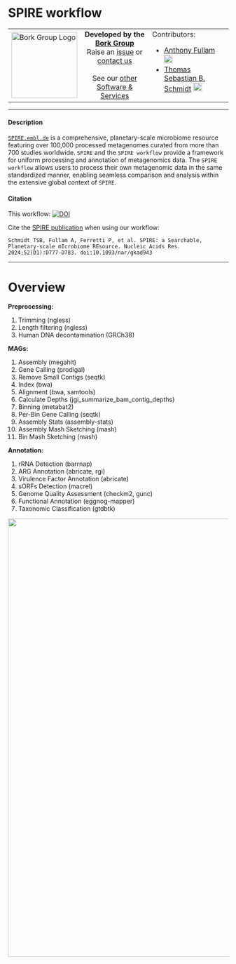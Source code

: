 # SPIRE workflow
<table>
  <tr width="100%">
    <td width="150px">
      <a href="https://www.bork.embl.de/"><img src="https://www.bork.embl.de/assets/img/normal_version.png" alt="Bork Group Logo" width="150px" height="auto"></a>
    </td>
    <td width="425px" align="center">
      <b>Developed by the <a href="https://www.bork.embl.de/">Bork Group</a></b><br>
      Raise an <a href="https://github.com/grp-bork/spire/issues">issue</a> or <a href="mailto:N4M@embl.de">contact us</a><br><br>
      See our <a href="https://www.bork.embl.de/services.html">other Software & Services</a>
    </td>
    <td width="500px">
      Contributors:<br>
      <ul>
        <li>
  <a href="https://github.com/fullama/">Anthony Fullam</a> <a href="https://orcid.org/0000-0002-0884-8124"><img src="https://orcid.org/assets/vectors/orcid.logo.icon.svg" alt="ORCID icon" width="20px" height="20px"></a><br>
</li>
        <li>
  <a href="https://github.com/defleury/">Thomas Sebastian B. Schmidt</a> <a href="https://orcid.org/0000-0001-8587-4177"><img src="https://orcid.org/assets/vectors/orcid.logo.icon.svg" alt="ORCID icon" width="20px" height="20px"></a><br>
</li>
      </ul>
    </td>
  </tr>
</table>

</table>

---
#### Description
[`SPIRE.embl.de`](https://spire.embl.de/) is a comprehensive, planetary-scale microbiome resource featuring over 100,000 processed metagenomes curated from more than 700 studies worldwide. `SPIRE` and the `SPIRE workflow` provide a framework for uniform processing and annotation of metagenomics data. The `SPIRE workflow` allows users to process their own metagenomic data in the same standardized manner, enabling seamless comparison and analysis within the extensive global context of `SPIRE`. 

#### Citation
This workflow: [![DOI](https://zenodo.org/badge/DOI/10.5281/zenodo.13150269.svg)](https://doi.org/10.5281/zenodo.13150269)

Cite the [SPIRE publication](https://doi.org/10.1093/nar/gkad943) when using our workflow:
```
Schmidt TSB, Fullam A, Ferretti P, et al. SPIRE: a Searchable, Planetary-scale mIcrobiome REsource. Nucleic Acids Res. 2024;52(D1):D777-D783. doi:10.1093/nar/gkad943
```

---
# Overview

**Preprocessing:**
1. Trimming (ngless)
2. Length filtering (ngless)
3. Human DNA decontamination (GRCh38)

**MAGs:**
1. Assembly (megahit)
2. Gene Calling (prodigal)
3. Remove Small Contigs (seqtk)
4. Index (bwa)
5. Alignment (bwa, samtools)
6. Calculate Depths (jgi_summarize_bam_contig_depths)
7. Binning (metabat2)
8. Per-Bin Gene Calling (seqtk)
9. Assembly Stats (assembly-stats)
10. Assembly Mash Sketching (mash)
11. Bin Mash Sketching (mash)

**Annotation:**
1. rRNA Detection (barrnap)
2. ARG Annotation (abricate, rgi)
3. Virulence Factor Annotation (abricate)
4. sORFs Detection (macrel)
5. Genome Quality Assessment (checkm2, gunc)
6. Functional Annotation (eggnog-mapper)
7. Taxonomic Classification (gtdbtk)

<picture>
  <source media="(prefers-color-scheme: dark)" srcset="https://raw.githubusercontent.com/grp-bork/spire/main/docs/SPIRE.DAG.dark.svg">
  <source media="(prefers-color-scheme: light)" srcset="https://raw.githubusercontent.com/grp-bork/spire/main/docs/SPIRE.DAG.light.svg">
  <img src="https://raw.githubusercontent.com/grp-bork/spire/main/docs/SPIRE.DAG.light.svg" width="1000px"> 
</picture>
